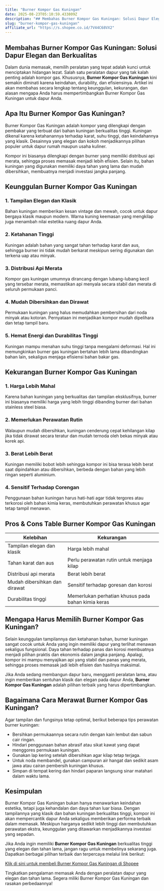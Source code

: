```yaml
---
title: "Burner Kompor Gas Kuningan"
date: 2025-08-23T05:10:59.433809Z
description: "## Membahas Burner Kompor Gas Kuningan: Solusi Dapur Elegan dan Berkualitas..."
slug: "burner-kompor-gas-kuningan"
affiliate_url: "https://s.shopee.co.id/7V44C68VX2"
---
```

## Membahas Burner Kompor Gas Kuningan: Solusi Dapur Elegan dan Berkualitas

Dalam dunia memasak, memilih peralatan yang tepat adalah kunci untuk menciptakan hidangan lezat. Salah satu peralatan dapur yang tak kalah penting adalah kompor gas. Khususnya, **Burner Kompor Gas Kuningan** kini semakin diminati karena keindahan, durability, dan efisiensinya. Artikel ini akan membahas secara lengkap tentang keunggulan, kekurangan, dan alasan mengapa Anda harus mempertimbangkan Burner Kompor Gas Kuningan untuk dapur Anda.

## Apa Itu Burner Kompor Gas Kuningan?

Burner Kompor Gas Kuningan adalah kompor yang dilengkapi dengan pembakar yang terbuat dari bahan kuningan berkualitas tinggi. Kuningan dikenal karena ketahanannya terhadap karat, suhu tinggi, dan keindahannya yang klasik. Desainnya yang elegan dan kokoh menjadikannya pilihan populer untuk dapur rumah maupun usaha kuliner.

Kompor ini biasanya dilengkapi dengan burner yang memiliki distribusi api merata, sehingga proses memasak menjadi lebih efisien. Selain itu, bahan kuningan yang digunakan memiliki daya tahan yang lama dan mudah dibersihkan, membuatnya menjadi investasi jangka panjang.

## Keunggulan Burner Kompor Gas Kuningan

### 1. Tampilan Elegan dan Klasik
Bahan kuningan memberikan kesan vintage dan mewah, cocok untuk dapur bergaya klasik maupun modern. Warna kuning keemasan yang mengkilap juga menambah nilai estetika ruang dapur Anda.

### 2. Ketahanan Tinggi
Kuningan adalah bahan yang sangat tahan terhadap karat dan aus, sehingga burner ini tidak mudah berkarat meskipun sering digunakan dan terkena uap atau minyak.

### 3. Distribusi Api Merata
Kompor gas kuningan umumnya dirancang dengan lubang-lubang kecil yang tersebar merata, memastikan api menyala secara stabil dan merata di seluruh permukaan panci.

### 4. Mudah Dibersihkan dan Dirawat
Permukaan kuningan yang halus memudahkan pembersihan dari noda minyak atau kotoran. Pernyataan ini menjadikan kompor mudah dipelihara dan tetap tampil baru.

### 5. Hemat Energi dan Durabilitas Tinggi
Kuningan mampu menahan suhu tinggi tanpa mengalami deformasi. Hal ini memungkinkan burner gas kuningan bertahan lebih lama dibandingkan bahan lain, sekaligus menjaga efisiensi bahan bakar gas.

## Kekurangan Burner Kompor Gas Kuningan

### 1. Harga Lebih Mahal
Karena bahan kuningan yang berkualitas dan tampilan eksklusifnya, burner ini biasanya memiliki harga yang lebih tinggi dibanding burner dari bahan stainless steel biasa.

### 2. Memerlukan Perawatan Rutin
Walaupun mudah dibersihkan, kuningan cenderung cepat kehilangan kilap jika tidak dirawat secara teratur dan mudah ternoda oleh bekas minyak atau korek api.

### 3. Berat Lebih Berat
Kuningan memiliki bobot lebih sehingga kompor ini bisa terasa lebih berat saat dipindahkan atau dibersihkan, berbeda dengan bahan yang lebih ringan seperti aluminium.

### 4. Sensitif Terhadap Corengan
Penggunaan bahan kuningan harus hati-hati agar tidak tergores atau terkorosi oleh bahan kimia keras, membutuhkan perawatan khusus agar tetap tampil menawan.

## Pros & Cons Table Burner Kompor Gas Kuningan

| Kelebihan                            | Kekurangan                               |
|--------------------------------------|------------------------------------------|
| Tampilan elegan dan klasik         | Harga lebih mahal                      |
| Tahan karat dan aus                | Perlu perawatan rutin untuk menjaga kilap |
| Distribusi api merata               | Berat lebih berat                        |
| Mudah dibersihkan dan dirawat      | Sensitif terhadap goresan dan korosi   |
| Durabilitas tinggi                  | Memerlukan perhatian khusus pada bahan kimia keras |

## Mengapa Harus Memilih Burner Kompor Gas Kuningan?

Selain keunggulan tampilannya dan ketahanan bahan, burner kuningan sangat cocok untuk Anda yang ingin memiliki dapur yang terlihat menawan sekaligus fungsional. Daya tahan terhadap panas dan korosi membuatnya menjadi pilihan praktis dan ekonomis dalam jangka panjang. Apalagi, kompor ini mampu menyajikan api yang stabil dan panas yang merata, sehingga proses memasak jadi lebih efisien dan hasilnya maksimal.

Jika Anda sedang membangun dapur baru, mengganti peralatan lama, atau ingin memberikan sentuhan klasik dan elegan pada dapur Anda, **Burner Kompor Gas Kuningan** adalah pilihan terbaik yang harus dipertimbangkan.

## Bagaimana Cara Merawat Burner Kompor Gas Kuningan?

Agar tampilan dan fungsinya tetap optimal, berikut beberapa tips perawatan burner kuningan:

- Bersihkan permukaannya secara rutin dengan kain lembut dan sabun cair ringan.
- Hindari penggunaan bahan abrasif atau sikat kawat yang dapat menggores permukaan kuningan.
- Gunakan lap kering setelah dibersihkan agar kilap tetap terjaga.
- Untuk noda membandel, gunakan campuran air hangat dan sedikit asam jawa atau cairan pembersih kuningan khusus.
- Simpan di tempat kering dan hindari paparan langsung sinar matahari dalam waktu lama.

## Kesimpulan

Burner Kompor Gas Kuningan bukan hanya menawarkan keindahan estetika, tetapi juga kehandalan dan daya tahan luar biasa. Dengan tampilannya yang klasik dan bahan kuningan berkualitas tinggi, kompor ini akan mempercantik dapur Anda sekaligus memberikan performa terbaik dalam memasak. Meskipun harganya sedikit lebih tinggi dan membutuhkan perawatan ekstra, keunggulan yang ditawarkan menjadikannya investasi yang sepadan.

Jika Anda ingin memiliki **Burner Kompor Gas Kuningan** berkualitas tinggi yang elegan dan tahan lama, jangan ragu untuk membelinya sekarang juga. Dapatkan berbagai pilihan terbaik dan terpercaya melalui link berikut:

[Klik di sini untuk membeli Burner Kompor Gas Kuningan di Shopee](https://s.shopee.co.id/7V44C68VX2)

Tingkatkan pengalaman memasak Anda dengan peralatan dapur yang elegan dan tahan lama. Segera miliki Burner Kompor Gas Kuningan dan rasakan perbedaannya!